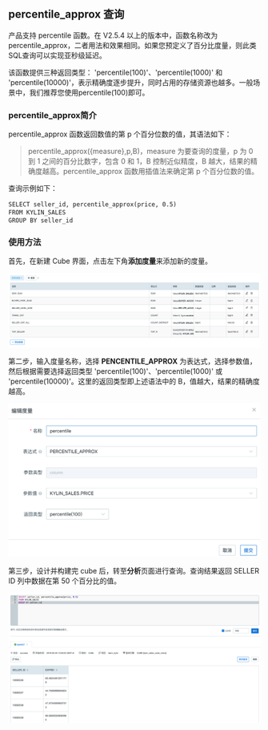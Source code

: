 ## percentile_approx 查询

产品支持 percentile 函数。在 V2.5.4 以上的版本中，函数名称改为 percentile_approx，二者用法和效果相同。如果您预定义了百分比度量，则此类SQL查询可以实现亚秒级延迟。

该函数提供三种返回类型： 'percentile(100)'、'percentile(1000)' 和 'percentile(10000)'，表示精确度逐步提升，同时占用的存储资源也越多。一般场景中，我们推荐您使用percentile(100)即可。

### percentile_approx简介

percentile_approx 函数返回数值的第 p 个百分位数的值，其语法如下：

> percentile_approx({measure},p,B)，measure 为要查询的度量，p 为 0 到 1 之间的百分比数字，包含 0 和 1，B 控制近似精度，B 越大，结果的精确度越高。percentile_approx 函数用插值法来确定第 p 个百分位数的值。
>

查询示例如下：

```
SELECT seller_id, percentile_approx(price, 0.5)
FROM KYLIN_SALES
GROUP BY seller_id
```

### 使用方法

首先，在新建 Cube 界面，点击左下角**添加度量**来添加新的度量。

![添加度量页面](images/percentile_approximate/1.cn.png)

第二步，输入度量名称，选择 **PENCENTILE_APPROX** 为表达式，选择参数值，然后根据需要选择返回类型 'percentile(100)'、'percentile(1000)' 或 'percentile(10000)'。这里的返回类型即上述语法中的 B，值越大，结果的精确度越高。

![添加度量页面](images/percentile_approximate/return_type.cn.png)

第三步，设计并构建完 cube 后，转至**分析**页面进行查询。查询结果返回 SELLER ID 列中数据在第 50 个百分比的值。

![SQL 查询](images/percentile_approximate/cube_query.cn.png)
